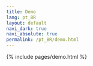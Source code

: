 ```yaml
---
title: Demo
lang: pt_BR
layout: default
navi_dark: true
navi_absolute: true
permalink: /pt_BR/demo.html
---
```


{% include pages/demo.html %}
